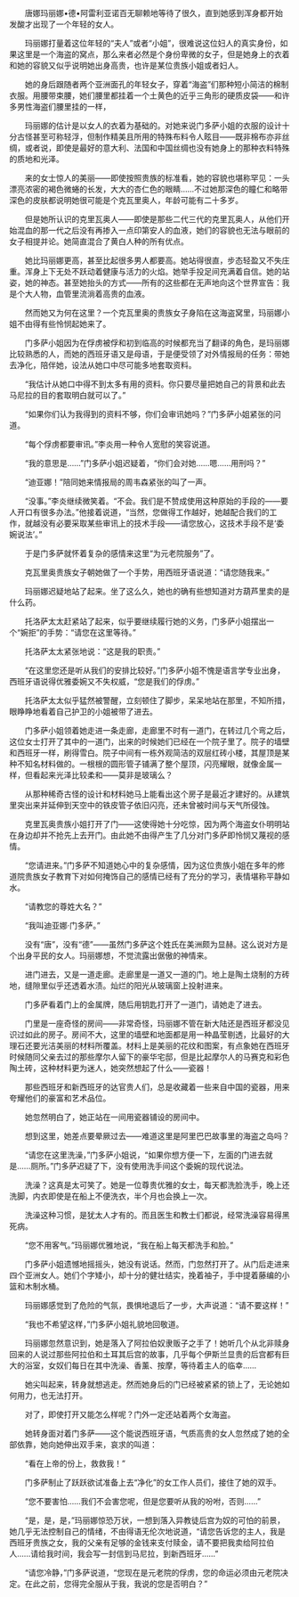 　　唐娜玛丽娜•德•阿雷利亚诺百无聊赖地等待了很久，直到她感到浑身都开始发酸才出现了一个年轻的女人。

　　玛丽娜打量着这位年轻的“夫人”或者“小姐”，很难说这位妇人的真实身份，如果这里是一个海盗的窝点，那么来者必然是个身份卑微的女子，但是她身上的衣着和她的容貌又似乎说明她出身高贵，也许是某位贵族小姐或者妇人。

　　她的身后跟随者两个亚洲面孔的年轻女子，穿着“海盗”们那种短小简洁的棉制衣服。用腰带束腰，她们腰里都挂着一个土黄色的近乎三角形的硬质皮袋——和许多男性海盗们腰里挂的一样，

　　玛丽娜的估计是以女人的衣着为基础的。对她来说门多萨小姐的衣服的设计十分古怪甚至可称轻浮，但制作精美且所用的特殊布料令人眩目——既非棉布亦非丝绸，或者说，即使是最好的意大利、法国和中国丝绸也没有她身上的那种衣料特殊的质地和光泽。

　　来的女士惊人的美丽——即使按照贵族的标准看，她的容貌也堪称罕见：一头漂亮浓密的褐色微蜷的长发，大大的杏仁色的眼睛……不过她那深色的瞳仁和略带深色的皮肤都说明她很可能是个克瓦里奥人，年龄可能有二十多岁。

　　但是她所认识的克里瓦奥人——即使是那些二代三代的克里瓦奥人，从他们开始混血的那一代之后没有再掺入一点印第安人的血液，她们的容貌也无法与眼前的女子相提并论。她简直混合了黄白人种的所有优点。

　　她比玛丽娜更高，甚至比起很多男人都要高。她站得很直，步态轻盈又不失庄重。浑身上下无处不跃动着健康与活力的火焰。她举手投足间充满着自信。她的站姿，她的神态。甚至她抬头的方式——所有的这些都在无声地向这个世界宣告：我是个大人物，血管里流淌着高贵的血液。

　　然而她又为何在这里？一个克瓦里奥的贵族女子身陷在这海盗窝里，玛丽娜小姐不由得有些怜悯起她来了。

　　门多萨小姐因为在俘虏被俘和初到临高的时候都充当了翻译的角色，是玛丽娜比较熟悉的人，而她的西班牙语又是母语，于是便受领了对外情报局的任务：带她去净化，陪伴她，设法从她口中尽可能多地套取资料。

　　“我估计从她口中得不到太多有用的资料。你只要尽量把她自己的背景和此去马尼拉的目的套取明白就可以了。”

　　“如果你们认为我得到的资料不够，你们会审讯她吗？”门多萨小姐紧张的问道。

　　“每个俘虏都要审讯。”李炎用一种令人宽慰的笑容说道。

　　“我的意思是……”门多萨小姐迟疑着，“你们会对她……嗯……用刑吗？”

　　“迪亚娜！”陪同她来情报局的周韦森紧张的叫了一声。

　　“没事。”李炎继续微笑着。“不会。我们是不赞成使用这种原始的手段的——要人开口有很多办法。”他接着说道，“当然，您做得工作越好，她越配合我们的工作，就越没有必要采取某些审讯上的技术手段——请您放心，这技术手段不是‘委婉说法’。”

　　于是门多萨就怀着复杂的感情来这里“为元老院服务”了。

　　克瓦里奥贵族女子朝她做了一个手势，用西班牙语说道：“请您随我来。”

　　玛丽娜迟疑地站了起来。坐了这么久，她也的确有些想知道对方葫芦里卖的是什么药。

　　托洛萨太太赶紧站了起来，似乎要继续履行她的义务，门多萨小姐摆出一个“婉拒”的手势：“请您在这里等待。”

　　托洛萨太太紧张地说：“这是我的职责。”

　　“在这里您还是听从我们的安排比较好。”门多萨小姐不愧是语言学专业出身，西班牙语说得优雅委婉又不失权威，“您是我们的俘虏。”

　　托洛萨太太似乎猛然被警醒，立刻顿住了脚步，呆呆地站在那里，不知所措，眼睁睁地看着自己护卫的小姐被带了进去。

　　门多萨小姐领着她走进一条走廊，走廊里不时有一道门，在转过几个弯之后，这位女士打开了其中的一道门，出来的时候她们已经在一个院子里了。院子的墙壁和西班牙一样，刷得雪白。院子中间有一栋外观简洁的双层红砖小楼，其屋顶是某种不知名材料做的。一根根的圆形管子铺满了整个屋顶，闪亮耀眼，就像金属一样，但看起来光泽比较柔和——莫非是玻璃么？

　　从那种稀奇古怪的设计和材料她马上能看出这个房子是最近才建好的。从建筑里突出来并延伸到天空中的铁皮管子依旧闪亮，还未曾被时间与天气所侵蚀。

　　克里瓦奥贵族小姐打开了门——这使得她十分吃惊，因为两个海盗女仆明明站在身边却并不抢先上去开门。由此她不由得产生了几分对门多萨即怜悯又蔑视的感情。

　　“您请进来。”门多萨不知道她心中的复杂感情，因为这位贵族小姐在多年的修道院贵族女子教育下对如何掩饰自己的感情已经有了充分的学习，表情堪称平静如水。

　　“请教您的尊姓大名？”

　　“我叫迪亚娜·门多萨。”

　　没有“唐”，没有“德”——虽然门多萨这个姓氏在美洲颇为显赫。这么说对方是个出身平民的女人。玛丽娜想，不觉流露出倨傲的神情来。

　　进门进去，又是一道走廊。走廊里是一道又一道的门。地上是陶土烧制的方砖地，缝隙里似乎还透着水渍。灿烂的阳光从玻璃窗上投射进来。

　　门多萨看着门上的金属牌，随后用钥匙打开了一道门，请她走了进去。

　　门里是一座奇怪的房间——非常奇怪，玛丽娜不管在新大陆还是西班牙都没见识过如此的房子。房间不大，这里的墙壁和地面都是用一种晶莹剔透，比最好的大理石还要光洁美丽的材料所覆盖。材料上是美丽的花纹和图案，有点象她在西班牙时候随同父亲去过的那些摩尔人留下的豪华宅邸，但是比起摩尔人的马赛克和彩色陶土砖，这种材料更为迷人，她突然想起了什么——瓷器！

　　那些西班牙和新西班牙的达官贵人们，总是收藏着一些来自中国的瓷器，用来夸耀他们的豪富和艺术品位。

　　她忽然明白了，她正站在一间用瓷器铺设的房间中。

　　想到这里，她差点要晕厥过去——难道这里是阿里巴巴故事里的海盗之岛吗？

　　“请您在这里洗澡，”门多萨小姐说，“如果你想方便一下，左面的门进去就是……厕所。”门多萨迟疑了下，没有使用洗手间这个委婉的现代说法。

　　洗澡？这真是太可笑了。她是一位尊贵优雅的女士，每天都洗脸洗手，晚上还洗脚，内衣即使是在船上不便洗衣，半个月也会换上一次。

　　洗澡这种习惯，是犹太人才有的。而且医生和教士们都说，经常洗澡容易得黑死病。

　　“您不用客气。”玛丽娜优雅地说，“我在船上每天都洗手和脸。”

　　门多萨小姐遗憾地摇摇头，她没有说话。然而，门忽然打开了。从门后走进来四个亚洲女人。她们个字矮小，却十分的健壮结实，挽着袖子，手中提着藤编的小篮和木制水桶。

　　玛丽娜感觉到了危险的气氛，畏惧地退后了一步，大声说道：“请不要这样！”

　　“我也不希望这样，”门多萨小姐礼貌地回敬道。

　　玛丽娜忽然意识到，她是落入了阿拉伯奴隶贩子之手了！她听几个从北非赎身回来的人说过那些阿拉伯和土耳其后宫的故事，几乎每个伊斯兰显贵的后宫都有巨大的浴室，女奴们每日在其中洗澡、香薰、按摩，等待着主人的临幸……

　　她尖叫起来，转身就想逃走。然而她身后的门已经被紧紧的锁上了，无论她如何用力，也无法打开。

　　对了，即使打开又能怎么样呢？门外一定还站着两个女海盗。

　　她转身面对着门多萨——这个能说西班牙语，气质高贵的女人忽然成了她的全部依靠，她向她伸出双手来，哀求的叫道：

　　“看在上帝的份上，救救我！”

　　门多萨制止了跃跃欲试准备上去“净化”的女工作人员们，接住了她的双手。

　　“您不要害怕……我们不会害您呢，但是您要听从我的吩咐，否则……”

　　“是，是，是，”玛丽娜惊恐万状，一想到落入异教徒后宫为奴的可怕的前景，她几乎无法控制自己的情绪，不由得语无伦次地说道，“请您告诉您的主人，我是西班牙贵族之女，我的父亲有足够的金钱来支付赎金，请不要把我卖给阿拉伯人……请给我时间，我会写一封信到马尼拉，到新西班牙……”

　　“请您冷静，”门多萨说道，“您现在是元老院的俘虏，您的命运必须由元老院决定。在此之前，您得完全服从于我，我说的您是否明白？”
